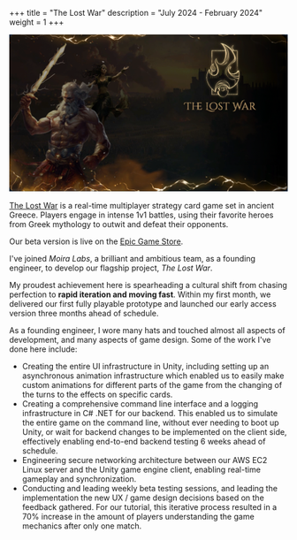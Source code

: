 +++
title = "The Lost War"
description = "July 2024 - February 2024"
weight = 1 
+++

![The Lost War](/the-lost-war-cover.png) 

[The Lost War](http://thelostwar.net/) is a real-time multiplayer strategy card game set in ancient Greece. Players engage in intense 1v1 battles, using their favorite heroes from Greek mythology to outwit and defeat their opponents.

Our beta version is live on the [Epic Game Store](https://store.epicgames.com/en-US/p/the-lost-war-ea53eb).

I've joined *Moira Labs*, a brilliant and ambitious team, as a founding engineer, to develop our flagship project, *The Lost War*.

<!-- more --> 

My proudest achievement here is spearheading a cultural shift from chasing perfection to **rapid iteration and moving fast**. Within my first month, we delivered our first fully playable prototype and launched our early access version three months ahead of schedule.

As a founding engineer, I wore many hats and touched almost all aspects of development, and many aspects of game design. Some of the work I've done here include: 
- Creating the entire UI infrastructure in Unity, including setting up an asynchronous animation infrastructure which enabled us to easily make custom animations for different parts of the game from the changing of the turns to the effects on specific cards.
- Creating a comprehensive command line interface and a logging infrastructure in C# .NET for our backend. This enabled us to simulate the entire game on the command line, without ever needing to boot up Unity, or wait for backend changes to be implemented on the client side, effectively enabling end-to-end backend testing 6 weeks ahead of schedule.
- Engineering secure networking architecture between our AWS EC2 Linux server and the Unity game engine client, enabling real-time gameplay and synchronization.
- Conducting and leading weekly beta testing sessions, and leading the implementation the new UX / game design decisions based on the feedback gathered. For our tutorial, this iterative process resulted in a 70% increase in the amount of players understanding the game mechanics after only one match. 
